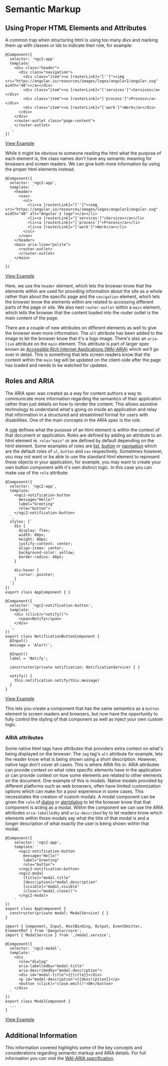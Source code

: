 # Semantic Markup

## Using Proper HTML Elements and Attributes

A common trap when structuring html is using too many divs and marking them up with classes or ids to indicate their role, for example:

```
@Component({
  selector: 'ngc2-app'
  template: `
    <div class="header">
      <div class="navigation">
        <div class="item"><a [routerLink]="['']"><img src="https://angular.io/resources/images/logos/angular2/angular.svg" width="40"></a></div>
        <div class="item"><a [routerLink]="['services']">Services</a></div>
        <div class="item"><a [routerLink]="['process']">Process</a></div>
        <div class="item"><a [routerLink]="['work']">Work</a></div>
      </div>
    </div>
    <router-outlet class="page-content">
    </router-outlet>
  `,
})
```
[View Example](http://plnkr.co/edit/cm3wBDRqIrmxpECiQhg7?p=info)

While it might be obvious to someone reading the html what the purpose of each element is, the class names don't have any semantic meaning for browsers and screen readers. We can give both more information by using the proper html elements instead.

```
@Component({
  selector: 'ngc2-app',
  template: `
    <header>
      <nav>
        <ul>
          <li><a [routerLink]="['']"><img src="https://angular.io/resources/images/logos/angular2/angular.svg" width="40" alt="Angular 2 logo"></a></li>
          <li><a [routerLink]="['services']">Services</a></li>
          <li><a [routerLink]="['process']">Process</a></li>
          <li><a [routerLink]="['work']">Work</a></li>
        </ul>
      </nav>
    </header>
    <main aria-live="polite">
      <router-outlet>
      </router-outlet>
    </main>
  `
})
```
[View Example](https://plnkr.co/edit/LHFNBsdcfbRPFnQg1DE8?p=preview)

Here, we use the `header` element, which lets the browser know that the elements within are used for providing information about the site as a whole rather than about the specific page and the `navigation` element, which lets the browser know the elements within are related to accessing different parts of the page or site. We also nest `router-outlet` within a `main` element, which tells the browser that the content loaded into the router outlet is the main content of the page.

There are a couple of new attributes on different elements as well to give the browser even more information. The `alt` attribute has been added to the image to let the browser know that it's a logo image. There's also an `aria-live` attribute on the `main` element. This attribute is part of larger spec known as [Accessible Rich Internet Applications (WAI-ARIA)](https://www.w3.org/TR/wai-aria/) which we'll go over in detail. This is something that lets screen readers know that the content within the `main` tag will be updated on the client-side after the page has loaded and needs to be watched for updates.


## Roles and ARIA

The ARIA spec was created as a way for content authors a way to communicate more information regarding the semantics of their application rather than just details on how to render the content. This allows assistive technology to understand what's going on inside an application and relay that information in a structured and streamlined format for users with disabilities. One of the main concepts in the ARIA spec is the *role*.

A [role](https://www.w3.org/TR/wai-aria/roles) defines what the purpose of an html element is within the context of that document or application. Roles are defined by adding an attribute to an html element ie. `role="main"` or are defined by default depending on the html element. Some examples of roles are [list](https://www.w3.org/TR/wai-aria/roles#list), [button](https://www.w3.org/TR/wai-aria/roles#button) or [navigation](https://www.w3.org/TR/wai-aria/roles#navigation) which are the default roles of `ul`, `button` and `nav` respectively. Sometimes however, you may not want or be able to use the standard html element to represent these objects in your application, for example, you may want to create your own button component with it's own distinct logic. In this case you can make use of the `role` attribute:

```
@Component({
  selector: 'ngc2-app',
  template: `
    <ngc2-notification-button
      message="Hello!"
      label="Greeting"
      role="button">
    </ngc2-notification-button>
  `,
  styles: [`
    div {
      display: flex;
      width: 80px;
      height: 80px;
      justify-content: center;
      align-items: center;
      background-color: yellow;
      border-radius: 40px;
    }

    div:hover {
      cursor: pointer;
    }
  `]
})
export class AppComponent { }

@Component({
  selector: 'ngc2-notification-button',
  template: `
    <div (click)="notify()">
      <span>Notify</span>
    </div>
  `,
})
export class NotificationButtonComponent {
  @Input()
  message = 'Alert!';

  @Input()
  label = 'Notify';

  constructor(private notification: NotificationService) { }

  notify() {
    this.notification.notify(this.message)
  }
}
```
[View Example](https://plnkr.co/edit/aAjNnmeaEPbdfIWo9hPT?p=preview)

This lets you create a component that has the same semantics as a `button` element to screen readers and browsers, but now have the opportunity to fully control the styling of that component as well as inject your own custom logic.


### ARIA attributes

Some native html tags have attributes that providers extra context on what's being displayed on the browser: The `img` tag's `alt` attribute for example, lets the reader know what is being shown using a short description. However, native tags don't cover all cases. This is where ARIA fits in. ARIA attributes can provide context on what roles specific elements have in the application or can provide context on how some elements are related to other elements on the document. One example of this is modals. Native modals provided by different platforms such as web browsers, often have limited customization options which can make for a poor experience in some cases. This necessitates the creation of custom modals. A modal component can be given the `role` of [dialog](https://www.w3.org/TR/wai-aria/roles#dialog) or [alertdialog](https://www.w3.org/TR/wai-aria/roles#alertdialog) to let the browser know that that component is acting as a modal.  Within the component we can use the ARIA attributes `aria-labelledby` and `aria-described` by to let readers know which elements within those modals say what the title of that modal is and a longer description of what exactly the user is being shown within that modal.

```
@Component({
	selector: 'ngc2-app',
	template: `
	  <ngc2-notification-button
	    message="Hello!"
	    label="Greeting"
	    role="button">
	  </ngc2-notification-button>
	  <ngc2-modal
	    [title]="modal.title"
	    [description]="modal.description"
	    [visible]="modal.visible"
	    (close)="modal.close()">
	  </ngc2-modal>
	`
})
export class AppComponent {
  constructor(private modal: ModalService) { }
}

import { Component, Input, HostBinding, Output, EventEmitter, ElementRef } from '@angular/core';
import { ModalService } from './modal.service';

@Component({
  selector: 'ngc2-modal',
  template: `
    <div
      role="dialog"
      aria-labelledby="modal-title"
      aria-describedby="modal-description">
      <div id="modal-title">{{title}}</div>
      <p id="modal-description">{{description}}</p>
      <button (click)="close.emit()">OK</button>
    </div>
  `
})
export class ModalComponent {
  ...
}
```
[View Example](https://plnkr.co/edit/Vvu62nDZ18IkqiAop2A9?p=preview)


## Additional Information
This information covered highlights some of the key concepts and considerations regarding semantic markup and ARIA details. For full information you can visit the [WAI-ARIA specification](https://www.w3.org/TR/wai-aria/).
